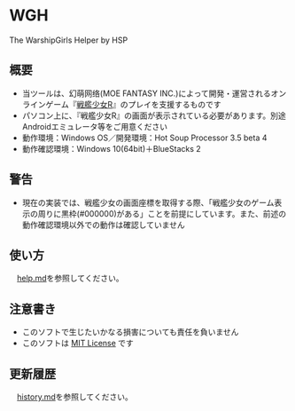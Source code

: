 # WGH
The WarshipGirls Helper by HSP

## 概要
- 当ツールは、幻萌网络(MOE FANTASY INC.)によって開発・運営されるオンラインゲーム『[戦艦少女R](http://jianniang.com)』のプレイを支援するものです
- パソコン上に、『戦艦少女R』の画面が表示されている必要があります。別途Androidエミュレータ等をご用意ください
- 動作環境：Windows OS／開発環境：Hot Soup Processor 3.5 beta 4
- 動作確認環境：Windows 10(64bit)＋BlueStacks 2

## 警告
- 現在の実装では、戦艦少女の画面座標を取得する際、「戦艦少女のゲーム表示の周りに黒枠(#000000)がある」ことを前提にしています。また、前述の動作確認環境以外での動作は確認していません

## 使い方
　[help.md](./help/help.md)を参照してください。

## 注意書き
- このソフトで生じたいかなる損害についても責任を負いません
- このソフトは [MIT License](https://ja.osdn.net/projects/opensource/wiki/licenses%2FMIT_license) です

## 更新履歴
　[history.md](./help/history.md)を参照してください。

